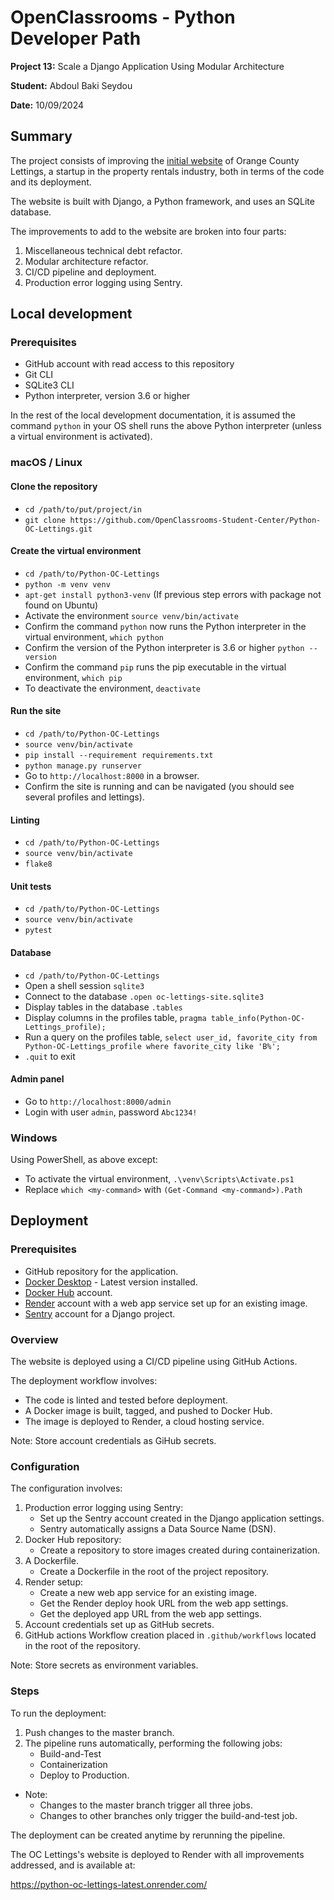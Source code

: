 # OpenClassrooms - Python Developer Path

**Project 13:** Scale a Django Application Using Modular Architecture

**Student:** Abdoul Baki Seydou

**Date:** 10/09/2024

## Summary

The project consists of improving the 
[initial website](https://github.com/OpenClassrooms-Student-Center/Python-OC-Lettings) 
of Orange County Lettings, a startup in the property rentals industry, 
both in terms of the code and its deployment.

The website is built with Django, a Python framework, and uses an SQLite database.

The improvements to add to the website are broken into four parts:
   1. Miscellaneous technical debt refactor.
   2. Modular architecture refactor.
   3. CI/CD pipeline and deployment.
   4. Production error logging using Sentry.

## Local development

### Prerequisites

- GitHub account with read access to this repository
- Git CLI
- SQLite3 CLI
- Python interpreter, version 3.6 or higher

In the rest of the local development documentation, it is assumed the command `python` in 
your OS shell runs the above Python interpreter (unless a virtual environment is activated).

### macOS / Linux

#### Clone the repository

- `cd /path/to/put/project/in`
- `git clone https://github.com/OpenClassrooms-Student-Center/Python-OC-Lettings.git`

#### Create the virtual environment

- `cd /path/to/Python-OC-Lettings`
- `python -m venv venv`
- `apt-get install python3-venv` (If previous step errors with package not found on Ubuntu)
- Activate the environment `source venv/bin/activate`
- Confirm the command `python` now runs the Python interpreter in the virtual environment,
`which python`
- Confirm the version of the Python interpreter is 3.6 or higher `python --version`
- Confirm the command `pip` runs the pip executable in the virtual environment, `which pip`
- To deactivate the environment, `deactivate`

#### Run the site

- `cd /path/to/Python-OC-Lettings`
- `source venv/bin/activate`
- `pip install --requirement requirements.txt`
- `python manage.py runserver`
- Go to `http://localhost:8000` in a browser.
- Confirm the site is running and can be navigated (you should see several profiles and lettings).

#### Linting

- `cd /path/to/Python-OC-Lettings`
- `source venv/bin/activate`
- `flake8`

#### Unit tests

- `cd /path/to/Python-OC-Lettings`
- `source venv/bin/activate`
- `pytest`

#### Database

- `cd /path/to/Python-OC-Lettings`
- Open a shell session `sqlite3`
- Connect to the database `.open oc-lettings-site.sqlite3`
- Display tables in the database `.tables`
- Display columns in the profiles table, `pragma table_info(Python-OC-Lettings_profile);`
- Run a query on the profiles table, `select user_id, favorite_city from
  Python-OC-Lettings_profile where favorite_city like 'B%';`
- `.quit` to exit

#### Admin panel

- Go to `http://localhost:8000/admin`
- Login with user `admin`, password `Abc1234!`

### Windows

Using PowerShell, as above except:

- To activate the virtual environment, `.\venv\Scripts\Activate.ps1` 
- Replace `which <my-command>` with `(Get-Command <my-command>).Path`

## Deployment

### Prerequisites
- GitHub repository for the application.
- [Docker Desktop](https://www.docker.com/) - Latest version installed.
- [Docker Hub](https://hub.docker.com/) account.
- [Render](https://render.com/) account with a web app service set up for an existing image.
- [Sentry](https://sentry.io/signup/) account for a Django project.

### Overview
The website is deployed using a CI/CD pipeline using GitHub Actions.

The deployment workflow involves:
  - The code is linted and tested before deployment.
  - A Docker image is built, tagged, and pushed to Docker Hub.
  - The image is deployed to Render, a cloud hosting service.

Note: Store account credentials as GiHub secrets.

### Configuration
The configuration involves:
1. Production error logging using Sentry:
   - Set up the Sentry account created in the Django application settings.
   - Sentry automatically assigns a Data Source Name (DSN).
2. Docker Hub repository:
   - Create a repository to store images created during containerization.
3. A Dockerfile.
   - Create a Dockerfile in the root of the project repository.
4. Render setup:
   - Create a new web app service for an existing image.
   - Get the Render deploy hook URL from the web app settings.
   - Get the deployed app URL from the web app settings.
5. Account credentials set up as GitHub secrets.
6. GitHub actions Workflow creation placed in ```.github/workflows``` located in the root of the repository.

Note: Store secrets as environment variables.

### Steps
To run the deployment:

1. Push changes to the master branch.
2. The pipeline runs automatically, performing the following jobs:
   - Build-and-Test
   - Containerization
   - Deploy to Production.

* Note: 
  - Changes to the master branch trigger all three jobs.
  - Changes to other branches only trigger the build-and-test job.

The deployment can be created anytime by rerunning the pipeline.

The OC Lettings's website is deployed to Render with all improvements addressed, and is available at: 

https://python-oc-lettings-latest.onrender.com/